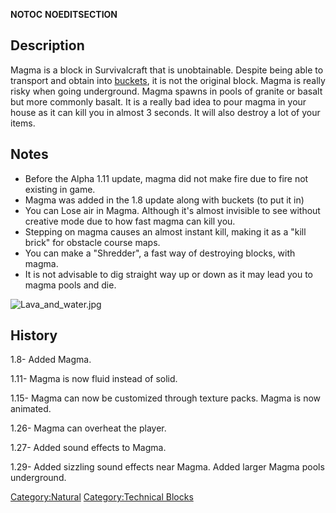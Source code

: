 
__NOTOC__ __NOEDITSECTION__

## Description

Magma is a block in Survivalcraft that is unobtainable. Despite being
able to transport and obtain into [buckets](../Tools/Bucket.md "wikilink"), it is
not the original block. Magma is really risky when going underground.
Magma spawns in pools of granite or basalt but more commonly basalt. It
is a really bad idea to pour magma in your house as it can kill you in
almost 3 seconds. It will also destroy a lot of your items.

## Notes

  - Before the Alpha 1.11 update, magma did not make fire due to fire
    not existing in game.
  - Magma was added in the 1.8 update along with buckets (to put it in)
  - You can Lose air in Magma. Although it's almost invisible to see
    without creative mode due to how fast magma can kill you.
  - Stepping on magma causes an almost instant kill, making it as a
    "kill brick" for obstacle course maps.
  - You can make a "Shredder", a fast way of destroying blocks, with
    magma.
  - It is not advisable to dig straight way up or down as it may lead
    you to magma pools and die.

![Lava_and_water.jpg](Lava_and_water.jpg "Lava_and_water.jpg")

## History

1.8- Added Magma.

1.11- Magma is now fluid instead of solid.

1.15- Magma can now be customized through texture packs. Magma is now
animated.

1.26- Magma can overheat the player.

1.27- Added sound effects to Magma.

1.29- Added sizzling sound effects near Magma. Added larger Magma pools
underground.

[Category:Natural](Category:Natural "wikilink") [Category:Technical
Blocks](Category:Technical_Blocks "wikilink")